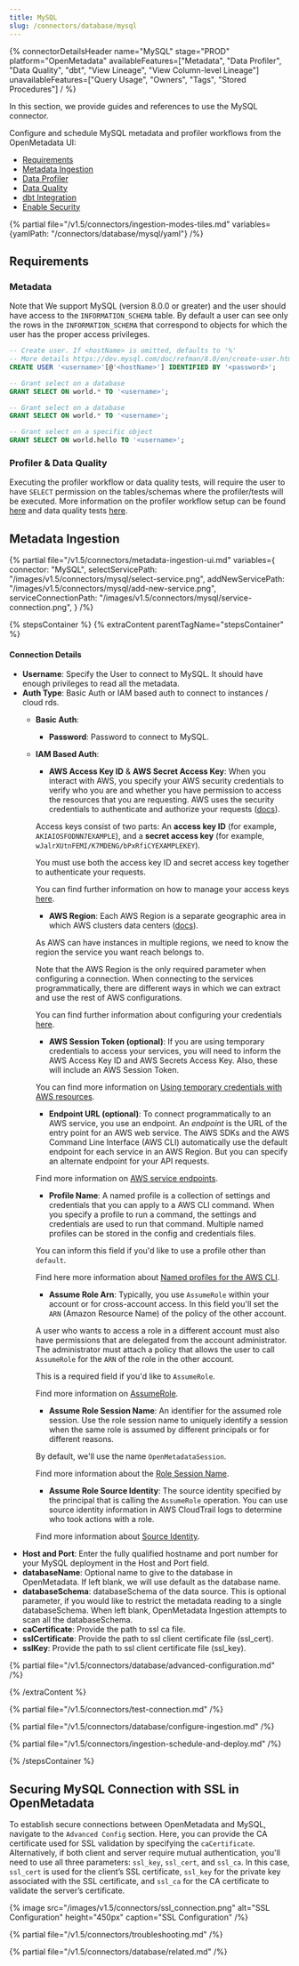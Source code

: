 ```yaml
---
title: MySQL
slug: /connectors/database/mysql
---
```


{% connectorDetailsHeader
name="MySQL"
stage="PROD"
platform="OpenMetadata"
availableFeatures=["Metadata", "Data Profiler", "Data Quality", "dbt", "View Lineage", "View Column-level Lineage"]
unavailableFeatures=["Query Usage", "Owners", "Tags", "Stored Procedures"]
/ %}

In this section, we provide guides and references to use the MySQL connector.

Configure and schedule MySQL metadata and profiler workflows from the OpenMetadata UI:

- [Requirements](#requirements)
- [Metadata Ingestion](#metadata-ingestion)
- [Data Profiler](/connectors/ingestion/workflows/profiler)
- [Data Quality](/connectors/ingestion/workflows/data-quality)
- [dbt Integration](/connectors/ingestion/workflows/dbt)
- [Enable Security](#securing-mysql-connection-with-ssl-in-openmetadata)

{% partial file="/v1.5/connectors/ingestion-modes-tiles.md" variables={yamlPath: "/connectors/database/mysql/yaml"} /%}

## Requirements

### Metadata
Note that We support MySQL (version 8.0.0 or greater) and the user should have access to the `INFORMATION_SCHEMA` table.  By default a user can see only the rows in the `INFORMATION_SCHEMA` that correspond to objects for which the user has the proper access privileges.

```SQL
-- Create user. If <hostName> is omitted, defaults to '%'
-- More details https://dev.mysql.com/doc/refman/8.0/en/create-user.html
CREATE USER '<username>'[@'<hostName>'] IDENTIFIED BY '<password>';

-- Grant select on a database
GRANT SELECT ON world.* TO '<username>';

-- Grant select on a database
GRANT SELECT ON world.* TO '<username>';

-- Grant select on a specific object
GRANT SELECT ON world.hello TO '<username>';
```

### Profiler & Data Quality
Executing the profiler workflow or data quality tests, will require the user to have `SELECT` permission on the tables/schemas where the profiler/tests will be executed. More information on the profiler workflow setup can be found [here](/connectors/ingestion/workflows/profiler) and data quality tests [here](/connectors/ingestion/workflows/data-quality).

## Metadata Ingestion

{% partial 
  file="/v1.5/connectors/metadata-ingestion-ui.md" 
  variables={
    connector: "MySQL", 
    selectServicePath: "/images/v1.5/connectors/mysql/select-service.png",
    addNewServicePath: "/images/v1.5/connectors/mysql/add-new-service.png",
    serviceConnectionPath: "/images/v1.5/connectors/mysql/service-connection.png",
} 
/%}

{% stepsContainer %}
{% extraContent parentTagName="stepsContainer" %}

#### Connection Details

- **Username**: Specify the User to connect to MySQL. It should have enough privileges to read all the metadata.
- **Auth Type**: Basic Auth or IAM based auth to connect to instances / cloud rds.
  - **Basic Auth**: 
    - **Password**: Password to connect to MySQL.
  - **IAM Based Auth**: 
    - **AWS Access Key ID** & **AWS Secret Access Key**: When you interact with AWS, you specify your AWS security credentials to verify who you are and whether you have
  permission to access the resources that you are requesting. AWS uses the security credentials to authenticate and
  authorize your requests ([docs](https://docs.aws.amazon.com/IAM/latest/UserGuide/security-creds.html)).

    Access keys consist of two parts: An **access key ID** (for example, `AKIAIOSFODNN7EXAMPLE`), and a **secret access key** (for example, `wJalrXUtnFEMI/K7MDENG/bPxRfiCYEXAMPLEKEY`).

    You must use both the access key ID and secret access key together to authenticate your requests.

    You can find further information on how to manage your access keys [here](https://docs.aws.amazon.com/IAM/latest/UserGuide/id_credentials_access-keys.html).

    - **AWS Region**: Each AWS Region is a separate geographic area in which AWS clusters data centers ([docs](https://docs.aws.amazon.com/AmazonRDS/latest/UserGuide/Concepts.RegionsAndAvailabilityZones.html)).

    As AWS can have instances in multiple regions, we need to know the region the service you want reach belongs to.

    Note that the AWS Region is the only required parameter when configuring a connection. When connecting to the
    services programmatically, there are different ways in which we can extract and use the rest of AWS configurations.

    You can find further information about configuring your credentials [here](https://boto3.amazonaws.com/v1/documentation/api/latest/guide/credentials.html#configuring-credentials).

    - **AWS Session Token (optional)**: If you are using temporary credentials to access your services, you will need to inform the AWS Access Key ID
      and AWS Secrets Access Key. Also, these will include an AWS Session Token.

    You can find more information on [Using temporary credentials with AWS resources](https://docs.aws.amazon.com/IAM/latest/UserGuide/id_credentials_temp_use-resources.html).

    - **Endpoint URL (optional)**: To connect programmatically to an AWS service, you use an endpoint. An *endpoint* is the URL of the
      entry point for an AWS web service. The AWS SDKs and the AWS Command Line Interface (AWS CLI) automatically use the
      default endpoint for each service in an AWS Region. But you can specify an alternate endpoint for your API requests.

    Find more information on [AWS service endpoints](https://docs.aws.amazon.com/general/latest/gr/rande.html).

    - **Profile Name**: A named profile is a collection of settings and credentials that you can apply to a AWS CLI command.
      When you specify a profile to run a command, the settings and credentials are used to run that command.
      Multiple named profiles can be stored in the config and credentials files.

    You can inform this field if you'd like to use a profile other than `default`.

    Find here more information about [Named profiles for the AWS CLI](https://docs.aws.amazon.com/cli/latest/userguide/cli-configure-profiles.html).

    - **Assume Role Arn**: Typically, you use `AssumeRole` within your account or for cross-account access. In this field you'll set the
      `ARN` (Amazon Resource Name) of the policy of the other account.

    A user who wants to access a role in a different account must also have permissions that are delegated from the account
    administrator. The administrator must attach a policy that allows the user to call `AssumeRole` for the `ARN` of the role in the other account.

    This is a required field if you'd like to `AssumeRole`.

    Find more information on [AssumeRole](https://docs.aws.amazon.com/STS/latest/APIReference/API_AssumeRole.html).

    - **Assume Role Session Name**: An identifier for the assumed role session. Use the role session name to uniquely identify a session when the same role
      is assumed by different principals or for different reasons.

    By default, we'll use the name `OpenMetadataSession`.

    Find more information about the [Role Session Name](https://docs.aws.amazon.com/STS/latest/APIReference/API_AssumeRole.html#:~:text=An%20identifier%20for%20the%20assumed%20role%20session.).

    - **Assume Role Source Identity**: The source identity specified by the principal that is calling the `AssumeRole` operation. You can use source identity
      information in AWS CloudTrail logs to determine who took actions with a role.

    Find more information about [Source Identity](https://docs.aws.amazon.com/STS/latest/APIReference/API_AssumeRole.html#:~:text=Required%3A%20No-,SourceIdentity,-The%20source%20identity).
- **Host and Port**: Enter the fully qualified hostname and port number for your MySQL deployment in the Host and Port field.
- **databaseName**: Optional name to give to the database in OpenMetadata. If left blank, we will use default as the database name.
- **databaseSchema**: databaseSchema of the data source. This is optional parameter, if you would like to restrict the metadata reading to a single databaseSchema. When left blank, OpenMetadata Ingestion attempts to scan all the databaseSchema.
- **caCertificate**: Provide the path to ssl ca file.
- **sslCertificate**: Provide the path to ssl client certificate file (ssl_cert).
- **sslKey**: Provide the path to ssl client certificate file (ssl_key).

{% partial file="/v1.5/connectors/database/advanced-configuration.md" /%}

{% /extraContent %}

{% partial file="/v1.5/connectors/test-connection.md" /%}

{% partial file="/v1.5/connectors/database/configure-ingestion.md" /%}

{% partial file="/v1.5/connectors/ingestion-schedule-and-deploy.md" /%}

{% /stepsContainer %}

## Securing MySQL Connection with SSL in OpenMetadata

To establish secure connections between OpenMetadata and MySQL, navigate to the `Advanced Config` section. Here, you can provide the CA certificate used for SSL validation by specifying the `caCertificate`.  Alternatively, if both client and server require mutual authentication, you'll need to use all three parameters: `ssl_key`, `ssl_cert`, and `ssl_ca`. In this case, `ssl_cert` is used for the client’s SSL certificate, `ssl_key` for the private key associated with the SSL certificate, and `ssl_ca` for the CA certificate to validate the server’s certificate.

{% image
  src="/images/v1.5/connectors/ssl_connection.png"
  alt="SSL Configuration"
  height="450px"
  caption="SSL Configuration" /%}

{% partial file="/v1.5/connectors/troubleshooting.md" /%}

{% partial file="/v1.5/connectors/database/related.md" /%}
